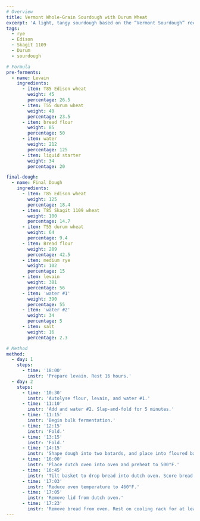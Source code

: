 ```yaml
---
# Overview
title: Vermont Whole-Grain Sourdough with Durum Wheat
excerpt: 'A light, tangy sourdough based on the “Vermont Sourdough” recipe from Jeffrey Hamelman’s <i>Bread</i>, with the addition of flavorful, identity-preserved Edison, durum wheat (semolina), and Skagit 1109 wheats, as well as 10% higher hydration. Consider trying other wheat varieties as well, with the consideration that lower-protein (10–11%) flours will balance out the higher protein bread flour.'
tags:
  - rye
  - Edison
  - Skagit 1109
  - Durum
  - sourdough

# Formula
pre-ferments:
  - name: Levain
    ingredients:
      - item: T85 Edison wheat
        weight: 45
        percentage: 26.5
      - item: T55 durum wheat
        weight: 40
        percentage: 23.5
      - item: bread flour
        weight: 85
        percentage: 50
      - item: water
        weight: 212
        percentage: 125
      - item: liquid starter
        weight: 34
        percentage: 20

final-dough:
  - name: Final Dough
    ingredients:
      - item: T85 Edison wheat
        weight: 125
        percentage: 18.4
      - item: T85 Skagit 1109 wheat
        weight: 100
        percentage: 14.7
      - item: T55 durum wheat
        weight: 64
        percentage: 9.4
      - item: Bread flour
        weight: 289
        percentage: 42.5
      - item: medium rye
        weight: 102
        percentage: 15
      - item: levain
        weight: 381
        percentage: 56
      - item: 'water #1'
        weight: 390
        percentage: 55
      - item: 'water #2'
        weight: 34
        percentage: 5
      - item: salt
        weight: 16
        percentage: 2.3

# Method
method:
  - day: 1
    steps:
      - time: '18:00'
        instr: 'Prepare levain. Rest 16 hours.'
  - day: 2
    steps:
      - time: '10:30'
        instr: 'Autolyse flour, levain, and water #1.'
      - time: '11:10'
        instr: 'Add and water #2. Slap-and-fold for 5 minutes.'
      - time: '11:15'
        instr: 'Begin bulk fermentation.'
      - time: '12:15'
        instr: 'Fold.'
      - time: '13:15'
        instr: 'Fold.'
      - time: '14:15'
        instr: 'Shape dough into two batards, and place into floured baskets.'
      - time: '16:00'
        instr: 'Place dutch oven into oven and preheat to 500°F.'
      - time: '16:45'
        instr: 'Tilt basket to drop bread into dutch oven. Score bread and place in oven.'
      - time: '17:03'
        instr: 'Reduce oven temperature to 460°F.'
      - time: '17:05'
        instr: 'Remove lid from dutch oven.'
      - time: '17:23'
        instr: 'Remove bread from oven. Rest on cooling rack for at least two hours.'
---
```

